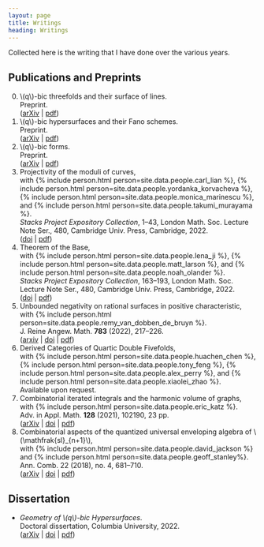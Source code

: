 ```yaml
---
layout: page
title: Writings
heading: Writings
---
```


Collected here is the writing that I have done over the various years.

## Publications and Preprints

0.  <div class="paper">
    <div class="paper-title">\(q\)-bic threefolds and their surface of lines.</div>
    <div class="journal">Preprint.</div>
    <div class="paper-links">(<a href="https://arxiv.org/abs/2402.09884">arXiv</a> | <a href="/assets/qbic-threefolds.pdf">pdf</a>)</div>
    </div>

0.  <div class="paper">
    <div class="paper-title">\(q\)-bic hypersurfaces and their Fano schemes.</div>
    <div class="journal">Preprint.</div>
    <div class="paper-links">(<a href="https://arxiv.org/abs/2307.06160">arXiv</a> | <a href="/assets/qbic-fanos.pdf">pdf</a>)</div>
    </div>

1.  <div class="paper">
    <div class="paper-title">\(q\)-bic forms.</div>
    <div class="journal">Preprint.</div>
    <div class="paper-links">(<a href="https://arxiv.org/abs/2301.09929">arXiv</a> | <a href="/assets/qbic-forms.pdf">pdf</a>)</div>
    </div>

2.  <div class="paper">
    <div class="paper-title">Projectivity of the moduli of curves,</div>
    <div class="coauthor">with {% include person.html person=site.data.people.carl_lian %},
                               {% include person.html person=site.data.people.yordanka_korvacheva %},
                               {% include person.html person=site.data.people.monica_marinescu %}, and
                               {% include person.html person=site.data.people.takumi_murayama %}.
    </div>
    <div class="journal"><em>Stacks Project Expository Collection</em>, 1–43, London Math. Soc. Lecture Note Ser., 480, Cambridge Univ. Press, Cambridge, 2022.</div>
    <div class="paper-links">(<a href="https://doi.org/10.1017/9781009051897.003">doi</a> | <a href="/assets/mgbar.pdf">pdf</a>)</div>
    </div>

3.  <div class="paper">
    <div class="paper-title">Theorem of the Base,</div>
    <div class="coauthor">with {% include person.html person=site.data.people.lena_ji %},
                               {% include person.html person=site.data.people.matt_larson %}, and
                               {% include person.html person=site.data.people.noah_olander %}.
    </div>
    <div class="journal"><em>Stacks Project Expository Collection</em>, 163–193, London Math. Soc. Lecture Note Ser., 480, Cambridge Univ. Press, Cambridge, 2022.</div>
    <div class="paper-links">(<a href="https://doi.org/10.1017/9781009051897.007">doi</a> | <a href="/assets/theorem-of-the-base.pdf">pdf</a>)</div>
    </div>

4.  <div class="paper">
    <div class="paper-title">Unbounded negativity on rational surfaces in positive characteristic,</div>
    <div class="coauthor">with {% include person.html person=site.data.people.remy_van_dobben_de_bruyn %}.</div>
    <div class="journal">J. Reine Angew. Math. <b>783</b> (2022), 217–226.</div>
    <div class="paper-links">(<a href="https://arxiv.org/abs/2103.02172">arxiv</a> | <a href="https://doi.org/10.1515/crelle-2021-0078">doi</a> | <a href="/assets/negcurves.pdf">pdf</a>)</div>
    </div>

5.  <div class="paper">
    <div class="paper-title">Derived Categories of Quartic Double Fivefolds,</div>
    <div class="coauthor">with {% include person.html person=site.data.people.huachen_chen %},
                               {% include person.html person=site.data.people.tony_feng %},
                               {% include person.html person=site.data.people.alex_perry %}, and
                               {% include person.html person=site.data.people.xiaolei_zhao %}.
    </div>
    <div class="journal">Available upon request.</div>
    </div>

6.  <div class="paper">
    <div class="paper-title">Combinatorial iterated integrals and the harmonic volume of graphs,</div>
    <div class="coauthor">with {% include person.html person=site.data.people.eric_katz %}.</div>
    <div class="journal">Adv. in Appl. Math. <b>128</b> (2021), 102190, 23 pp.</div>
    <div class="paper-links">(<a href="https://arxiv.org/abs/1709.01175">arXiv</a> | <a href="https://doi.org/10.1016/j.aam.2021.102190">doi</a> | <a href="/assets/unipotent.pdf">pdf</a>)</div>
    </div>

7.  <div class="paper">
    <div class="paper-title">Combinatorial aspects of the quantized universal enveloping algebra of \(\mathfrak{sl}_{n+1}\),</div>
    <div class="coauthor">with {% include person.html person=site.data.people.david_jackson %} and
                               {% include person.html person=site.data.people.geoff_stanley%}.
    </div>
    <div class="journal">Ann. Comb. 22 (2018), no. 4, 681–710.</div>
    <div class="paper-links">(<a href="https://arxiv.org/abs/1601.01377">arXiv</a> | <a href="https://doi.org/10.1007/s00026-018-0404-2">doi</a> | <a href="/assets/hopfstr.pdf">pdf</a>)</div>
    </div>

## Dissertation

*   <div class="paper">
    <div class="paper-title"><em>Geometry of \(q\)-bic Hypersurfaces</em>.</div>
    <div class="journal">Doctoral dissertation, Columbia University, 2022.</div>
    <div class="paper-links">(<a href="https://arxiv.org/abs/2205.05273">arXiv</a> | <a href="https://doi.org/10.7916/4gba-xx11">doi</a> | <a href="/assets/qbics-thesis.pdf">pdf</a>)</div>
    </div>
